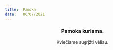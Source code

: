 ```yaml
---
title:  Pamoka
date:   06/07/2021
---
```


### <center>Pamoka kuriama.</center>
<center>Kviečiame sugrįžti vėliau.</center>